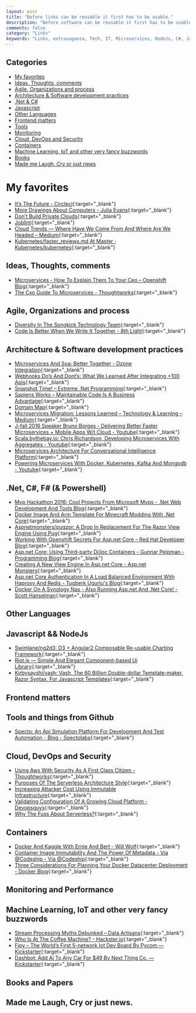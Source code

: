 ```yaml
---
layout: post
title: "Before links can be reusable it first has to be usable."
description: "Before software can be reusable it first has to be usable. (Ralph Johnson)"
comments: false
category: "Links"
keywords: "Links, extravaganza, Tech, IT, Microservices, NodeJs, C#, Javascript, Solution architecture"
---
```


## Categories ##
* [My favorites](#favorites)
* [Ideas, Thoughts, comments](#ideas)
* [Agile, Organizations and process](#agile)
* [Architecture & Software development practices](#development)
* [.Net & C#](#net)
* [Javascript](#javascript)
* [Other Languages](#polygloting)
* [Frontend matters](#web)
* [Tools](#tools)
* [Monitoring](#monitoring)
* [Cloud, DevOps and Security](#devops)
* [Containers](#containers)
* [Machine Learning, IoT and other very fancy buzzwords](#iot)
* [Books](#books)
* [Made me Laugh, Cry or just news](#news)

# My favorites<a name="favorites"></a> #
* [It’s The Future - Circleci](https://circleci.com/blog/its-the-future/){:target="_blank"}
* [More Drawings About Computers - Julia Evans](https://jvns.ca/blog/2016/11/27/more-linux-drawings/){:target="_blank"}
* [Don’t Build Private Clouds](https://m.subbu.org/dont-build-private-clouds-9a54b3d30c8b#.7kua333m1){:target="_blank"}
* [Joblint](http://joblint.org/){:target="_blank"}
* [Cloud Trends — Where Have We Come From And Where Are We Headed – Medium](https://medium.com/@adrianco/cloud-trends-where-have-we-come-from-and-where-are-we-headed-3d7e5e756d16#.w99h30dh2){:target="_blank"}
* [Kubernetes/faster_reviews.md At Master · Kubernetes/kubernetes](https://github.com/kubernetes/kubernetes/blob/master/docs/devel/faster_reviews.md){:target="_blank"}

## Ideas, Thoughts, comments <a name="ideas"></a> ##
* [Microservices - How To Explain Them To Your Ceo – Openshift Blog](https://blog.openshift.com/microservices-how-to-explain-them-to-your-ceo/){:target="_blank"}
* [​The Cxo Guide To Microservices - Thoughtworks](https://www.thoughtworks.com/insights/blog/cxo-guide-microservices){:target="_blank"}

## Agile, Organizations and process<a name="agile"></a> ##
* [Diversity In The Songkick Technology Team](http://devblog.songkick.com/2016/11/25/diversity-in-the-songkick-technology-team/){:target="_blank"}
* [Code Is Better When We Write It Together - 8th Light](https://8thlight.com/blog/daniel-irvine/2016/11/28/code-is-better-when-we-write-it-together.html){:target="_blank"}

## Architecture & Software development practices <a name="development"></a> ##
* [Microservices And Soa: Better Together - Dzone Integration](https://dzone.com/articles/microservices-is-not-answer-to-soa-problem){:target="_blank"}
* [Webhooks Do’s And Dont’s: What We Learned After Integrating +100 Apis](https://restful.io/webhooks-dos-and-dont-s-what-we-learned-after-integrating-100-apis-d567405a3671#.rmtely1z8){:target="_blank"}
* [Snapshot Time! – Extreme .Net Programming](https://blog.scooletz.com/2016/11/28/snapshot-time/){:target="_blank"}
* [Sapiens Works – Maintainable Code Is A Business Advantage](http://blog.sapiensworks.com/){:target="_blank"}
* [Domain Map](http://www.domain-map.rocks/){:target="_blank"}
* [Microservices Migration: Lessons Learned – Technology & Learning – Medium](https://medium.com/technology-learning/microservices-migration-lessons-learned-f84166ec7eb0#.aiqadqfxw){:target="_blank"}
* [J-fall 2016 Speaker Bruno Borges - Delivering Better Faster Microservices + Mobile Apps W/t Cloud - Youtube](https://www.youtube.com/watch?v=5vKHvNn2rS0){:target="_blank"}
* [Scala.bythebay.io: Chris Richardson, Developing Microservices With Aggregates - Youtube](https://www.youtube.com/watch?v=trU3AlBdbsk){:target="_blank"}
* [Microservices Architecture For Conversational Intelligence Platform](http://www.slideshare.net/RafaelCasusoRomate/microservices-architecture-for-conversational-intelligence-platform-69451842){:target="_blank"}
* [Powering Microservices With Docker, Kubernetes, Kafka And Mongodb - Youtube](https://www.youtube.com/watch?v=F_BuRIAnvqE){:target="_blank"}

## **.Net, C#, F# (& Powershell)**  <a name="net"></a> ##
* [Mvp Hackathon 2016: Cool Projects From Microsoft Mvps - .Net Web Development And Tools Blog](https://blogs.msdn.microsoft.com/webdev/2016/11/22/mvp-hackathon-2016/){:target="_blank"}
* [Docker Image And Arm Template For Minecraft Modding With .Net Core](http://www.software-architects.com/devblog/2016/11/10/minecraft-server-for-dotnet-csharp-modding){:target="_blank"}
* [Aspnetmonsters/pugzor: A Drop In Replacement For The Razor View Engine Using Pug](https://github.com/AspNetMonsters/pugzor/){:target="_blank"}
* [Working With Openshift Secrets For Asp.net Core – Red Hat Developer Blog](http://developers.redhat.com/blog/2016/11/23/working-with-openshift-secrets-for-asp-net-core/){:target="_blank"}
* [Asp.net Core: Using Third-party Di/ioc Containers - Gunnar Peipman - Programming Blog](http://gunnarpeipman.com/2016/11/aspnet-core-structuremap-autofac/){:target="_blank"}
* [Creating A New View Engine In Asp.net Core - Asp.net Monsters](http://aspnetmonsters.com/2016/11/2016-11-22-creating-a-new-view-engine-in-asp-net-core/){:target="_blank"}
* [Asp.net Core Authentication In A Load Balanced Environment With Haproxy And Redis - Tugberk Ugurlu's Blog](http://www.tugberkugurlu.com/archive/asp-net-core-authentication-in-a-load-balanced-environment-with-haproxy-and-redis){:target="_blank"}
* [Docker On A Synology Nas - Also Running Asp.net And .Net Core! - Scott Hanselman](http://www.hanselman.com/blog/DockerOnASynologyNASAlsoRunningASPNETAndNETCore.aspx){:target="_blank"}

## Other Languages  <a name="polygloting"></a> ##

## Javascript && NodeJs <a name="javascript"></a><a name="nodejs"></a> ##
* [Swimlane/ng2d3: D3 + Angular2 Composable Re-usable Charting Framework](https://github.com/swimlane/ng2d3){:target="_blank"}
* [Riot.js — Simple And Elegant Component-based Ui Library](http://riotjs.com/){:target="_blank"}
* [Kirbysayshi/vash: Vash, The 60 Billion Double-dollar Template-maker. Razor Syntax, For Javascript Templates](https://github.com/kirbysayshi/vash){:target="_blank"}

## Frontend matters <a name="web"></a> ##

## Tools and things from Github <a name="tools"></a> ##
* [Specto: An Api Simulation Platform For Development And Test Automation - Blog - Spectolabs](https://specto.io/blog/specto-api-simulation-patform.html){:target="_blank"}

## Cloud, DevOps and Security<a name="devops"></a> ##
* [Using Aws With Security As A First Class Citizen - Thoughtworks](https://www.thoughtworks.com/insights/blog/using-aws-security-first-class-citizen){:target="_blank"}
* [Purposes Of The Serverless Architecture Style](https://specify.io/concepts/serverless-baas-faas){:target="_blank"}
* [Increasing Attacker Cost Using Immutable Infrastructure](https://diogomonica.com/2016/11/19/increasing-attacker-cost-using-immutable-infrastructure/){:target="_blank"}
* [Validating Configuration Of A Growing Cloud Platform - Devopsguys](https://www.devopsguys.com/2016/11/23/validating-configuration-growing-cloud-platform/){:target="_blank"}
* [Why The Fuss About Serverless?](https://hackernoon.com/why-the-fuss-about-serverless-4370b1596da0#.8hxqz9rzz){:target="_blank"}

## Containers <a name="containers"></a> ##
* [Docker And Kaggle With Ernie And Bert - Will Wolf](http://willwolf.io/en/2016/11/22/docker-and-kaggle-with-ernie-and-bert/){:target="_blank"}
* [Container Image Immutability And The Power Of Metadata - Via @Codeship - Via @Codeship](https://blog.codeship.com/container-image-immutability-power-metadata/){:target="_blank"}
* [Three Considerations For Planning Your Docker Datacenter Deployment - Docker Blog](https://blog.docker.com/2016/11/three-considerations-docker-datacenter-deployment/){:target="_blank"}

## Monitoring and Performance <a name="monitoring"></a> ##

## Machine Learning, IoT and other very fancy buzzwords <a name="iot"></a> ##
* [Stream Processing Myths Debunked – Data Artisans](http://data-artisans.com/stream-processing-myths-debunked/){:target="_blank"}
* [Who Is At The Coffee Machine? - Hackster.io](https://www.hackster.io/luisomoreau/who-is-at-the-coffee-machine-72f36c?ref=channel&ref_id=425_published___&offset=3){:target="_blank"}
* [Fipy – The World’s First 5-network Iot Dev Board By Pycom — Kickstarter](https://www.kickstarter.com/projects/1795343078/fipy-the-worlds-first-5-network-iot-dev-board?ref=thanks_tweet){:target="_blank"}
* [Dashbot: Add Ai To Any Car For $49 By Next Thing Co. — Kickstarter](https://www.kickstarter.com/projects/1598272670/dashbot-a-49-robot-for-your-dashboard){:target="_blank"}

## Books and Papers<a name="books"></a> ##

## Made me Laugh, Cry or just news. <a name="news"></a> ##

